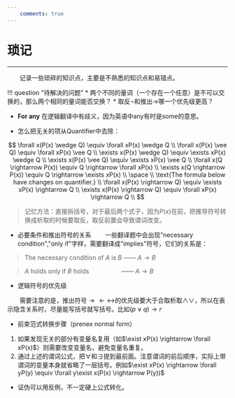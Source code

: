 ```yaml
---
    comments: true
---
```



# 琐记

---

&emsp;&emsp;记录一些琐碎的知识点，主要是不熟悉的知识点和易错点。

!!! question "待解决的问题"
    * 两个不同的量词（一个存在一个任意）是不可以交换的，那么两个相同的量词能否交换？
    * 取反$\neg$和推出$\rightarrow$哪一个优先级更高？

* **For any** 在逻辑翻译中有歧义，因为英语中any有时是some的意思。

* 怎么把无关的项从Quantifier中去除：

$$
    \forall x(P(x) \wedge Q) \equiv \forall xP(x) \wedge Q \\
    \forall x(P(x) \vee Q) \equiv \forall xP(x) \vee Q \\
    \exists x(P(x) \wedge Q) \equiv \exists xP(x) \wedge Q \\
    \exists x(P(x) \vee Q) \equiv \exists xP(x) \vee Q \\
    \forall x(Q \rightarrow P(x)) \equiv Q \rightarrow \forall xP(x) \\
    \exists x(Q \rightarrow P(x)) \equiv Q \rightarrow \exists xP(x) \\
    \space \\
    \text{The formula below have changes on quantifier.} \\
    \forall x(P(x) \rightarrow Q) \equiv \exists xP(x) \rightarrow Q \\
    \exists x(P(x) \rightarrow Q) \equiv \forall xP(x) \rightarrow Q \\
$$
> 记忆方法：直接拆括号，对于最后两个式子，因为$P(x)$在前，把推导符号转换成析取的时候要取反，取反前置会导致谓词改变。

* 必要条件和推出符号的关系
&emsp;&emsp;一些翻译题中会出现"necessary condition","only if"字样，需要翻译成"implies"符号，它们的关系是：

> The necessary condition of $A$ is $B$ —— $A \rightarrow B$

> $A$ holds only if $B$ holds &emsp;&emsp;&emsp;&emsp;&emsp;—— $A \rightarrow B$

* 逻辑符号的优先级

&emsp;&emsp;需要注意的是，推出符号$\rightarrow \leftarrow \leftrightarrow$的优先级要大于合取析取$\wedge \vee$，所以在表示隐含关系时，尽量能写括号就写括号。比如$(p \vee q) \rightarrow r$

* 前束范式转换步骤（prenex normal form）
1. 如果发现无关的部分有变量名复用（如$\exist xP(x) \rightarrow \forall xP(x)$）则需要改变变量名，避免变量名重复。
2. 通过上述的谓词公式，把$\forall$和$\exists$提到最前面。注意谓词的前后顺序，实际上带谓词的变量本身就省略了一层括号。例如$\exist xP(x) \rightarrow \forall yP(y) \equiv \forall y\exist x(P(x) \rightarrow P(y))$

* 证伪可以用反例，不一定硬上公式转化。